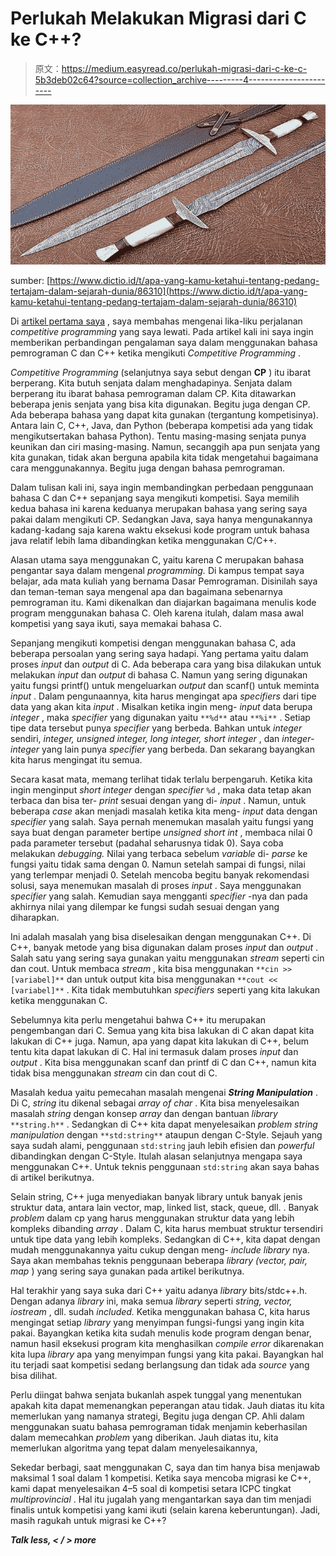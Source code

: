 # Perlukah Melakukan Migrasi dari C ke C++?

> 原文：<https://medium.easyread.co/perlukah-migrasi-dari-c-ke-c-5b3deb02c64?source=collection_archive---------4----------------------->

![](img/5c91b70f432165bdc995998834e6aa7b.png)

sumber: [https://www.dictio.id/t/apa-yang-kamu-ketahui-tentang-pedang-tertajam-dalam-sejarah-dunia/86310](https://www.dictio.id/t/apa-yang-kamu-ketahui-tentang-pedang-tertajam-dalam-sejarah-dunia/86310)

Di [artikel pertama saya](https://medium.com/@yoseprib/lika-liku-perjalanan-competitive-programming-ku-29a713ec4f9e) , saya membahas mengenai lika-liku perjalanan *competitive programming* yang saya lewati. Pada artikel kali ini saya ingin memberikan perbandingan pengalaman saya dalam menggunakan bahasa pemrograman C dan C++ ketika mengikuti *Competitive Programming* .

*Competitive Programming* (selanjutnya saya sebut dengan **CP** ) itu ibarat berperang. Kita butuh senjata dalam menghadapinya. Senjata dalam berperang itu ibarat bahasa pemrograman dalam CP. Kita ditawarkan beberapa jenis senjata yang bisa kita digunakan. Begitu juga dengan CP. Ada beberapa bahasa yang dapat kita gunakan (tergantung kompetisinya). Antara lain C, C++, Java, dan Python (beberapa kompetisi ada yang tidak mengikutsertakan bahasa Python). Tentu masing-masing senjata punya keunikan dan ciri masing-masing. Namun, secanggih apa pun senjata yang kita gunakan, tidak akan berguna apabila kita tidak mengetahui bagaimana cara menggunakannya. Begitu juga dengan bahasa pemrograman.

Dalam tulisan kali ini, saya ingin membandingkan perbedaan penggunaan bahasa C dan C++ sepanjang saya mengikuti kompetisi. Saya memilih kedua bahasa ini karena keduanya merupakan bahasa yang sering saya pakai dalam mengikuti CP. Sedangkan Java, saya hanya mengunakannya kadang-kadang saja karena waktu eksekusi kode program untuk bahasa java relatif lebih lama dibandingkan ketika menggunakan C/C++.

Alasan utama saya menggunakan C, yaitu karena C merupakan bahasa pengantar saya dalam mengenal *programming.* Di kampus tempat saya belajar, ada mata kuliah yang bernama Dasar Pemrograman. Disinilah saya dan teman-teman saya mengenal apa dan bagaimana sebenarnya pemrograman itu. Kami dikenalkan dan diajarkan bagaimana menulis kode program menggunakan bahasa C. Oleh karena itulah, dalam masa awal kompetisi yang saya ikuti, saya memakai bahasa C.

Sepanjang mengikuti kompetisi dengan menggunakan bahasa C, ada beberapa persoalan yang sering saya hadapi. Yang pertama yaitu dalam proses *input* dan *output* di C. Ada beberapa cara yang bisa dilakukan untuk melakukan *input* dan *output* di bahasa C. Namun yang sering digunakan yaitu fungsi printf() untuk mengeluarkan *output* dan scanf() untuk meminta *input* . Dalam pengunaannya, kita harus mengingat apa *specifiers* dari tipe data yang akan kita *input* . Misalkan ketika ingin meng- *input* data berupa *integer* , maka *specifier* yang digunakan yaitu `**%d**` atau `**%i**` . Setiap tipe data tersebut punya *specifier* yang berbeda. Bahkan untuk *integer* sendiri, *integer, unsigned integer, long integer, short integer* , dan *integer-integer* yang lain punya *specifier* yang berbeda. Dan sekarang bayangkan kita harus mengingat itu semua.

Secara kasat mata, memang terlihat tidak terlalu berpengaruh. Ketika kita ingin menginput *short integer* dengan *specifier* `%d` , maka data tetap akan terbaca dan bisa ter- *print* sesuai dengan yang di- *input* . Namun, untuk beberapa *case* akan menjadi masalah ketika kita meng- *input* data dengan *specifier* yang salah. Saya pernah menemukan masalah yaitu fungsi yang saya buat dengan parameter bertipe *unsigned short int* , membaca nilai 0 pada parameter tersebut (padahal seharusnya tidak 0). Saya coba melakukan *debugging.* Nilai yang terbaca sebelum *variable* di- *parse* ke fungsi yaitu tidak sama dengan 0\. Namun setelah sampai di fungsi, nilai yang terlempar menjadi 0\. Setelah mencoba begitu banyak rekomendasi solusi, saya menemukan masalah di proses *input* . Saya menggunakan *specifier* yang salah. Kemudian saya mengganti *specifier* -nya dan pada akhirnya nilai yang dilempar ke fungsi sudah sesuai dengan yang diharapkan.

Ini adalah masalah yang bisa diselesaikan dengan menggunakan C++. Di C++, banyak metode yang bisa digunakan dalam proses *input* dan *output* . Salah satu yang sering saya gunakan yaitu menggunakan *stream* seperti cin dan cout. Untuk membaca *stream* , kita bisa menggunakan `**cin >> [variabel]**` dan untuk output kita bisa menggunakan `**cout << [variabel]**` . Kita tidak membutuhkan *specifiers* seperti yang kita lakukan ketika menggunakan C.

Sebelumnya kita perlu mengetahui bahwa C++ itu merupakan pengembangan dari C. Semua yang kita bisa lakukan di C akan dapat kita lakukan di C++ juga. Namun, apa yang dapat kita lakukan di C++, belum tentu kita dapat lakukan di C. Hal ini termasuk dalam proses *input* dan *output* . Kita bisa menggunakan scanf dan printf di C dan C++, namun kita tidak bisa menggunakan *stream* cin dan cout di C.

Masalah kedua yaitu pemecahan masalah mengenai ***String Manipulation*** . Di C, *string* itu dikenal sebagai *array of char* . Kita bisa menyelesaikan masalah *string* dengan konsep *array* dan dengan bantuan *library* `**string.h**` . Sedangkan di C++ kita dapat menyelesaikan *problem string manipulation* dengan `**std:string**` ataupun dengan C-Style. Sejauh yang saya sudah alami, penggunaan `std:string` jauh lebih efisien dan *powerful* dibandingkan dengan C-Style. Itulah alasan selanjutnya mengapa saya menggunakan C++. Untuk teknis penggunaan `std:string` akan saya bahas di artikel berikutnya.

Selain string, C++ juga menyediakan banyak library untuk banyak jenis struktur data, antara lain vector, map, linked list, stack, queue, dll. . Banyak *problem* dalam cp yang harus menggunakan struktur data yang lebih kompleks dibanding *array* . Dalam C, kita harus membuat struktur tersendiri untuk tipe data yang lebih kompleks. Sedangkan di C++, kita dapat dengan mudah menggunakannya yaitu cukup dengan meng- *include library* nya. Saya akan membahas teknis penggunaan beberapa *library (vector, pair, map* ) yang sering saya gunakan pada artikel berikutnya.

Hal terakhir yang saya suka dari C++ yaitu adanya *library* bits/stdc++.h. Dengan adanya *library* ini, maka semua *library* seperti *string, vector, iostream* , dll. sudah *included.* Ketika menggunakan bahasa C, kita harus mengingat setiap *library* yang menyimpan fungsi-fungsi yang ingin kita pakai. Bayangkan ketika kita sudah menulis kode program dengan benar, namun hasil eksekusi program kita menghasilkan *compile error* dikarenakan kita lupa *library* apa yang menyimpan fungsi yang kita pakai. Bayangkan hal itu terjadi saat kompetisi sedang berlangsung dan tidak ada *source* yang bisa dilihat.

Perlu diingat bahwa senjata bukanlah aspek tunggal yang menentukan apakah kita dapat memenangkan peperangan atau tidak. Jauh diatas itu kita memerlukan yang namanya strategi, Begitu juga dengan CP. Ahli dalam menggunakan suatu bahasa pemrograman tidak menjamin keberhasilan dalam memecahkan *problem* yang diberikan. Jauh diatas itu, kita memerlukan algoritma yang tepat dalam menyelesaikannya,

Sekedar berbagi, saat menggunakan C, saya dan tim hanya bisa menjawab maksimal 1 soal dalam 1 kompetisi. Ketika saya mencoba migrasi ke C++, kami dapat menyelesaikan 4–5 soal di kompetisi setara ICPC tingkat *multiprovincial* . Hal itu jugalah yang mengantarkan saya dan tim menjadi finalis untuk kompetisi yang kami ikuti (selain karena keberuntungan). Jadi, masih ragukah untuk migrasi ke C++?

***Talk less, < / > more***